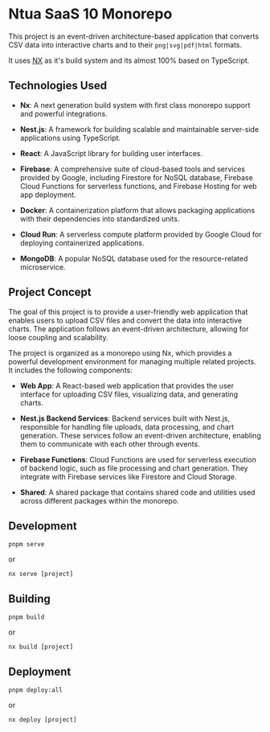# Ntua SaaS 10 Monorepo

This project is an event-driven architecture-based application that converts CSV data into interactive charts and to their `png|svg|pdf|html` formats.

It uses [NX](https://nx.dev/) as it's build system and its almost 100% based on TypeScript.

## Technologies Used

- **Nx**: A next generation build system with first class monorepo support and powerful integrations.

- **Nest.js**: A framework for building scalable and maintainable server-side applications using TypeScript.

- **React**: A JavaScript library for building user interfaces.

- **Firebase**: A comprehensive suite of cloud-based tools and services provided by Google, including Firestore for NoSQL database, Firebase Cloud Functions for serverless functions, and Firebase Hosting for web app deployment.

- **Docker**: A containerization platform that allows packaging applications with their dependencies into standardized units.

- **Cloud Run**: A serverless compute platform provided by Google Cloud for deploying containerized applications.

- **MongoDB**: A popular NoSQL database used for the resource-related microservice.

## Project Concept

The goal of this project is to provide a user-friendly web application that enables users to upload CSV files and convert the data into interactive charts. The application follows an event-driven architecture, allowing for loose coupling and scalability.

The project is organized as a monorepo using Nx, which provides a powerful development environment for managing multiple related projects. It includes the following components:

- **Web App**: A React-based web application that provides the user interface for uploading CSV files, visualizing data, and generating charts.

- **Nest.js Backend Services**: Backend services built with Nest.js, responsible for handling file uploads, data processing, and chart generation. These services follow an event-driven architecture, enabling them to communicate with each other through events.

- **Firebase Functions**: Cloud Functions are used for serverless execution of backend logic, such as file processing and chart generation. They integrate with Firebase services like Firestore and Cloud Storage.

- **Shared**: A shared package that contains shared code and utilities used across different packages within the monorepo.

## Development

`pnpm serve`

or

`nx serve [project]`

## Building

`pnpm build`

or

`nx build [project]`

## Deployment

`pnpm deploy:all`

or

`nx deploy [project]`
